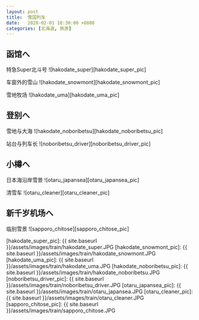 ```yaml
---
layout: post
title:  雪国列车
date:   2020-02-01 10:30:00 +0800
categories: [北海道, 旅游]
---
```


## 函馆へ
特急Super北斗号
![hakodate_super][hakodate_super_pic]
<br/>

车窗外的雪山
![hakodate_snowmont][hakodate_snowmont_pic]
<br/>

雪地牧场
![hakodate_uma][hakodate_uma_pic]
<br/>

## 登别へ
雪地与大海
![hakodate_noboribetsu][hakodate_noboribetsu_pic]
<br/>

站台与列车长
![noboribetsu_driver][noboribetsu_driver_pic]
<br/>

## 小樽へ
日本海沿岸雪景
![otaru_japansea][otaru_japansea_pic]
<br/>

清雪车
![otaru_cleaner][otaru_cleaner_pic]
<br/>

## 新千岁机场へ
临别雪景
![sapporo_chitose][sapporo_chitose_pic]
<br/>

[hakodate_super_pic]: {{ site.baseurl }}/assets/images/train/hakodate_super.JPG
[hakodate_snowmont_pic]: {{ site.baseurl }}/assets/images/train/hakodate_snowmont.JPG
[hakodate_uma_pic]: {{ site.baseurl }}/assets/images/train/hakodate_uma.JPG
[hakodate_noboribetsu_pic]: {{ site.baseurl }}/assets/images/train/hakodate_noboribetsu.JPG
[noboribetsu_driver_pic]: {{ site.baseurl }}/assets/images/train/noboribetsu_driver.JPG
[otaru_japansea_pic]: {{ site.baseurl }}/assets/images/train/otaru_japansea.JPG
[otaru_cleaner_pic]: {{ site.baseurl }}/assets/images/train/otaru_cleaner.JPG
[sapporo_chitose_pic]: {{ site.baseurl }}/assets/images/train/sapporo_chitose.JPG



